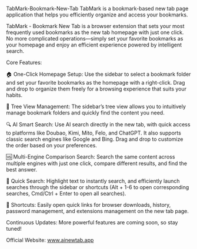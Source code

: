 TabMark-Bookmark-New-Tab
TabMark is a bookmark-based new tab page application that helps you efficiently organize and access your bookmarks.

TabMark - Bookmark New Tab is a browser extension that sets your most frequently used bookmarks as the new tab homepage with just one click. No more complicated operations—simply set your favorite bookmarks as your homepage and enjoy an efficient experience powered by intelligent search.

Core Features:

🏠 One-Click Homepage Setup: Use the sidebar to select a bookmark folder and set your favorite bookmarks as the homepage with a right-click. Drag and drop to organize them freely for a browsing experience that suits your habits.

🌲 Tree View Management: The sidebar’s tree view allows you to intuitively manage bookmark folders and quickly find the content you need.

🔍 AI Smart Search: Use AI search directly in the new tab, with quick access to platforms like Doubao, Kimi, Mito, Felo, and ChatGPT. It also supports classic search engines like Google and Bing. Drag and drop to customize the order based on your preferences.

🆚 Multi-Engine Comparison Search: Search the same content across multiple engines with just one click, compare different results, and find the best answer.

🚀 Quick Search: Highlight text to instantly search, and efficiently launch searches through the sidebar or shortcuts (Alt + 1-6 to open corresponding searches, Cmd/Ctrl + Enter to open all searches).

🚀 Shortcuts: Easily open quick links for browser downloads, history, password management, and extensions management on the new tab page.

Continuous Updates: More powerful features are coming soon, so stay tuned!

Official Website: www.ainewtab.app
